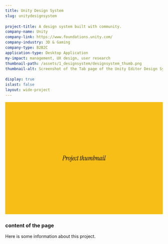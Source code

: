 ```yaml
---
title: Unity Design System
slug: unitydesignsystem

project-title: A design system built with community.
company-name: Unity
company-link: https://www.foundations.unity.com/
company-industry: 3D & Gaming
company-type: B2B2C
application-type: Desktop Application
my-impact: management, UX design, user research
thumbnail-path: /assets/1_designsystem/designsystem_thumb.png
thumbnail-alt: Screenshot of the Tab page of the Unity Editor Design System.

display: true
islast: false
layout: wide-project
---
```


![here is the alt text of the image](/assets/projthumbnail_default.png "Image 1")

### content of the page

Here is some information about this project.
